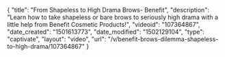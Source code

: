 {
    "title": "From Shapeless to High Drama Brows- Benefit",
    "description": "Learn how to take shapeless or bare brows to seriously high drama with a little help from Benefit Cosmetic Products!",
    "videoid": "107364867",
    "date_created": "1501613773",
    "date_modified": "1502129104",
    "type": "captivate",
    "layout": "video",
    "url": "\/v\/benefit-brows-dilemma-shapeless-to-high-drama\/107364867"
}